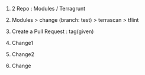 1) 2 Repo : Modules / Terragrunt
2) Modules > change (branch: test) > terrascan > tflint
3) Create a Pull Request : tag(given)

4) Change1
5) Change2
6) Change
